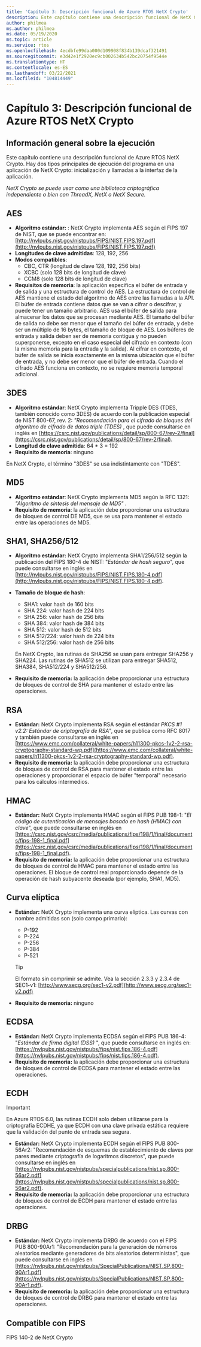 ```yaml
---
title: 'Capítulo 3: Descripción funcional de Azure RTOS NetX Crypto'
description: Este capítulo contiene una descripción funcional de NetX Crypto.
author: philmea
ms.author: philmea
ms.date: 05/19/2020
ms.topic: article
ms.service: rtos
ms.openlocfilehash: 4ecdbfe99daa000d109908f834b139dcaf321491
ms.sourcegitcommit: e3d42e1f2920ec9cb002634b542bc20754f9544e
ms.translationtype: HT
ms.contentlocale: es-ES
ms.lasthandoff: 03/22/2021
ms.locfileid: "104814449"
---
```

# <a name="chapter-3---functional-description-of-azure-rtos-netx-crypto"></a>Capítulo 3: Descripción funcional de Azure RTOS NetX Crypto

## <a name="execution-overview"></a>Información general sobre la ejecución

Este capítulo contiene una descripción funcional de Azure RTOS NetX Crypto. Hay dos tipos principales de ejecución del programa en una aplicación de NetX Crypto: inicialización y llamadas a la interfaz de la aplicación.

*NetX Crypto se puede usar como una biblioteca criptográfica independiente o bien con ThreadX, NetX o NetX Secure.*

## <a name="aes"></a>AES

- **Algoritmo estándar:** : NetX Crypto implementa AES según el FIPS 197 de NIST, que se puede encontrar en: [http://nvlpubs.nist.gov/nistpubs/FIPS/NIST.FIPS.197.pdf](http://nvlpubs.nist.gov/nistpubs/FIPS/NIST.FIPS.197.pdf)
- **Longitudes de clave admitidas**: 128, 192, 256
- **Modos compatibles**:
  - CBC, CTR (longitud de clave 128, 192, 256 bits)
  - XCBC (solo 128 bits de longitud de clave)
  - CCM8 (solo 128 bits de longitud de clave)
- **Requisitos de memoria**: la aplicación especifica el búfer de entrada y de salida y una estructura de control de AES. La estructura de control de AES mantiene el estado del algoritmo de AES entre las llamadas a la API. El búfer de entrada contiene datos que se van a cifrar o descifrar, y puede tener un tamaño arbitrario. AES usa el búfer de salida para almacenar los datos que se procesan mediante AES. El tamaño del búfer de salida no debe ser menor que el tamaño del búfer de entrada, y debe ser un múltiplo de 16 bytes, el tamaño de bloque de AES. Los búferes de entrada y salida deben ser de memoria contigua y no pueden superponerse, excepto en el caso especial del cifrado en contexto (con la misma memoria para la entrada y la salida). Al cifrar en contexto, el búfer de salida se inicia exactamente en la misma ubicación que el búfer de entrada, y no debe ser menor que el búfer de entrada. Cuando el cifrado AES funciona en contexto, no se requiere memoria temporal adicional.

## <a name="3des"></a>3DES

- **Algoritmo estándar**: NetX Crypto implementa Tripple DES (TDES, también conocido como 3DES) de acuerdo con la publicación especial de NIST 800-67, rev. 2: *"Recomendación para el cifrado de bloques del algoritmo de cifrado de datos triple (TDES)* , que puede consultarse en inglés en [https://csrc.nist.gov/publications/detail/sp/800-67/rev-2/final](https://csrc.nist.gov/publications/detail/sp/800-67/rev-2/final).
- **Longitud de clave admitida**: 64 * 3 = 192
- **Requisito de memoria**: ninguno

En NetX Crypto, el término "3DES" se usa indistintamente con "TDES".

## <a name="md5"></a>MD5

- **Algoritmo estándar**: NetX Crypto implementa MD5 según la RFC 1321: *"Algoritmo de síntesis del mensaje de MD5"* .
- **Requisito de memoria**: la aplicación debe proporcionar una estructura de bloques de control DE MD5, que se usa para mantener el estado entre las operaciones de MD5.

## <a name="sha1-sha256512"></a>SHA1, SHA256/512

- **Algoritmo estándar:** NetX Crypto implementa SHA1/256/512 según la publicación del FIPS 180-4 de NIST: "*Estándar de hash seguro*", que puede consultarse en inglés en [http://nvlpubs.nist.gov/nistpubs/FIPS/NIST.FIPS.180-4.pdf](http://nvlpubs.nist.gov/nistpubs/FIPS/NIST.FIPS.180-4.pdf).
- **Tamaño de bloque de hash**:
  - SHA1: valor hash de 160 bits
  - SHA 224: valor hash de 224 bits
  - SHA 256: valor hash de 256 bits
  - SHA 384: valor hash de 384 bits
  - SHA 512: valor hash de 512 bits
  - SHA 512/224: valor hash de 224 bits
  - SHA 512/256: valor hash de 256 bits

  En NetX Crypto, las rutinas de SHA256 se usan para entregar SHA256 y SHA224. Las rutinas de SHA512 se utilizan para entregar SHA512, SHA384, SHA512/224 y SHA512/256.
- **Requisito de memoria:** la aplicación debe proporcionar una estructura de bloques de control de SHA para mantener el estado entre las operaciones.

## <a name="rsa"></a>RSA

- **Estándar:** NetX Crypto implementa RSA según el estándar *PKCS #1 v2.2: Estándar de criptografía de RSA*", que se publica como RFC 8017 y también puede consultarse en inglés en [https://www.emc.com/collateral/white-papers/h11300-pkcs-1v2-2-rsa-cryptography-standard-wp.pdf](https://www.emc.com/collateral/white-papers/h11300-pkcs-1v2-2-rsa-cryptography-standard-wp.pdf).
- **Requisito de memoria:** la aplicación debe proporcionar una estructura de bloques de control de RSA para mantener el estado entre las operaciones y proporcionar el espacio de búfer "temporal" necesario para los cálculos intermedios.

## <a name="hmac"></a>HMAC

- **Estándar:** NetX Crypto implementa HMAC según el FIPS PUB 198-1: "*El código de autenticación de mensajes basado en hash (HMAC) con clave*", que puede consultarse en inglés en [https://csrc.nist.gov/csrc/media/publications/fips/198/1/final/documents/fips-198-1_final.pdf](https://csrc.nist.gov/csrc/media/publications/fips/198/1/final/documents/fips-198-1_final.pdf).
- **Requisito de memoria:** la aplicación debe proporcionar una estructura de bloques de control de HMAC para mantener el estado entre las operaciones. El bloque de control real proporcionado depende de la operación de hash subyacente deseada (por ejemplo, SHA1, MD5).

## <a name="elliptic-curve"></a>Curva elíptica

- **Estándar:** NetX Crypto implementa una curva elíptica. Las curvas con nombre admitidas son (solo campo primario):
  - P-192
  - P-224
  - P-256
  - P-384
  - P-521

   > [!TIP]
   > El formato sin comprimir se admite. Vea la sección 2.3.3 y 2.3.4 de SEC1-v1: [http://www.secg.org/sec1-v2.pdf](http://www.secg.org/sec1-v2.pdf)

- **Requisito de memoria:** ninguno

## <a name="ecdsa"></a>ECDSA

- **Estándar:** NetX Crypto implementa ECDSA según el FIPS PUB 186-4: "*Estándar de firma digital (DSS)* ", que puede consultarse en inglés en: [https://nvlpubs.nist.gov/nistpubs/fips/nist.fips.186-4.pdf](https://nvlpubs.nist.gov/nistpubs/fips/nist.fips.186-4.pdf).
- **Requisito de memoria:** la aplicación debe proporcionar una estructura de bloques de control de ECDSA para mantener el estado entre las operaciones.

## <a name="ecdh"></a>ECDH

> [!IMPORTANT]
> En Azure RTOS 6.0, las rutinas ECDH solo deben utilizarse para la criptografía ECDHE, ya que ECDH con una clave privada estática requiere que la validación del punto de entrada sea segura.

- **Estándar:** NetX Crypto implementa ECDH según el FIPS PUB 800-56Ar2: "Recomendación de esquemas de establecimiento de claves por pares mediante criptografía de logaritmos discretos", que puede consultarse en inglés en [https://nvlpubs.nist.gov/nistpubs/specialpublications/nist.sp.800-56ar2.pdf](https://nvlpubs.nist.gov/nistpubs/specialpublications/nist.sp.800-56ar2.pdf).
- **Requisito de memoria:** la aplicación debe proporcionar una estructura de bloques de control de ECDH para mantener el estado entre las operaciones.

## <a name="drbg"></a>DRBG

- **Estándar:** NetX Crypto implementa DRBG de acuerdo con el FIPS PUB 800-90Ar1: "Recomendación para la generación de números aleatorios mediante generadores de bits aleatorios deterministas", que puede consultarse en inglés en [https://nvlpubs.nist.gov/nistpubs/SpecialPublications/NIST.SP.800-90Ar1.pdf](https://nvlpubs.nist.gov/nistpubs/SpecialPublications/NIST.SP.800-90Ar1.pdf).
- **Requisito de memoria:** la aplicación debe proporcionar una estructura de bloques de control de DRBG para mantener el estado entre las operaciones.

## <a name="fips-compliant"></a>Compatible con FIPS

FIPS 140-2 de NetX Crypto